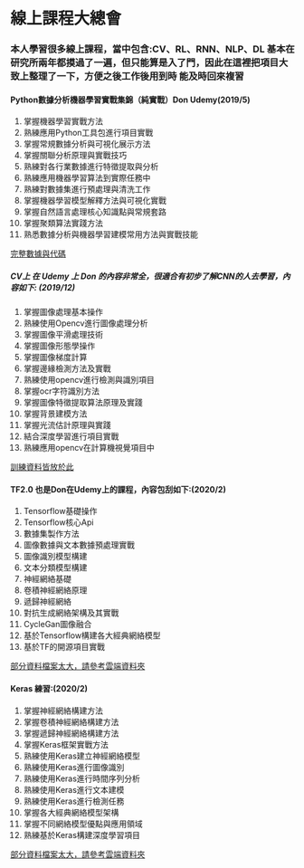 # 線上課程大總會 

### 本人學習很多線上課程，當中包含:CV、RL、RNN、NLP、DL 基本在研究所兩年都摸過了一遍，但只能算是入了門，因此在這裡把項目大致上整理了一下，方便之後工作後用到時 能及時回來複習


#### Python數據分析機器學習實戰集錦（純實戰）Don Udemy(2019/5)
1. 掌握機器學習實戰方法
2. 熟練應用Python工具包進行項目實戰
3. 掌握常規數據分析與可視化展示方法
4. 掌握關聯分析原理與實戰技巧
5. 熟練對各行業數據進行特徵提取與分析
6. 熟練應用機器學習算法到實際任務中
7. 熟練對數據集進行預處理與清洗工作
8. 掌握機器學習模型解釋方法與可視化實戰
9. 掌握自然語言處理核心知識點與常規套路
10. 掌握聚類算法實踐方法
11. 熟悉數據分析與機器學習建模常用方法與實戰技能

[完整數據與代碼](https://drive.google.com/drive/folders/1yaYenTEPRxRGJsBE6ukWEg0GdnAYXvY5)

##### CV上 在 Udemy 上 Don 的內容非常全，很適合有初步了解CNN的人去學習，內容如下: (2019/12)
1. 掌握圖像處理基本操作
2. 熟練使用Opencv進行圖像處理分析
3. 掌握圖像平滑處理技術
4. 掌握圖像形態學操作
5. 掌握圖像梯度計算
6. 掌握邊緣檢測方法及實戰
7. 熟練使用opencv進行檢測與識別項目
8. 掌握ocr字符識別方法
9. 掌握圖像特徵提取算法原理及實踐
10. 掌握背景建模方法
11. 掌握光流估計原理與實踐
12. 結合深度學習進行項目實戰
13. 熟練應用opencv在計算機視覺項目中

[訓練資料皆放於此](https://drive.google.com/drive/folders/1sK8VCeufflZNR-KY7px9_Cz0HZjUFHoQ)

#### TF2.0 也是Don在Udemy上的課程，內容包刮如下:(2020/2)
1. Tensorflow基礎操作
2. Tensorflow核心Api
3. 數據集製作方法
4. 圖像數據與文本數據預處理實戰
5. 圖像識別模型構建
6. 文本分類模型構建
7. 神經網絡基礎
8. 卷積神經網絡原理
9. 遞歸神經網絡
10. 對抗生成網絡架構及其實戰
11. CycleGan圖像融合
12. 基於Tensorflow構建各大經典網絡模型
13. 基於TF的開源項目實戰

[部分資料檔案太大，請參考雲端資料夾](https://drive.google.com/drive/folders/1ikuNfBHtG52cAG1wPpsAKjU6BozVFWFY)

#### Keras 練習:(2020/2)
1. 掌握神經網絡構建方法
2. 掌握卷積神經網絡構建方法
3. 掌握遞歸神經網絡構建方法
4. 掌握Keras框架實戰方法
5. 熟練使用Keras建立神經網絡模型
6. 熟練使用Keras進行圖像識別
7. 熟練使用Keras進行時間序列分析
8. 熟練使用Keras進行文本建模
9. 熟練使用Keras進行檢測任務
10. 掌握各大經典網絡模型架構
11. 掌握不同網絡模型優點與應用領域
12. 熟練基於Keras構建深度學習項目

[部分資料檔案太大，請參考雲端資料夾](https://drive.google.com/drive/folders/1HE179V0Z2g9NZ_taMiiU3jdLoaL1-IOd)
